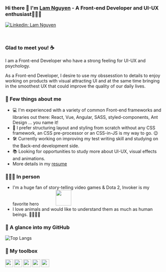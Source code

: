 ### Hi there 👋 I'm [Lam Nguyen](https://lamoort.github.io/) - A Front-end Developer and UI-UX enthusiast👨🏻‍💻

[![Linkedin: Lam Nguyen](https://img.shields.io/badge/-@lamnguyen-0077B5?style=flat-square&labelColor=0077B5&logo=linkedin&link=https://www.linkedin.com/in/lam-nguyenchanh/)](https://www.linkedin.com/in/lam-nguyenchanh/)

<br>

### Glad to meet you! ☕️
I am a Front-end Developer who have a strong feeling for UI-UX and psychology. 

As a Front-end Developer, I desire to use my obssesstion to details to enjoy working on products with visual attracting UI and at the same time bringing in the smoothest UX that could improve the quality of our daily lives.

### 🤖 Few things about me 
- 💻   I'm experienced with a variety of common Front-end frameworks and libraries out there: React, Vue, Angular, SASS, styled-components, Ant Design ... you name it!
- 🎨   I prefer structuring layout and styling from scratch without any CSS framework, an CSS pre-processor or an CSS-in-JS is my way to go. 😉
- 🛠   Currently working on improving my test writing skill and studying on the Back-end development side.
- 📚   Looking for opportunities to study more about UI-UX, visual effects and animations. 
- More details in my [resume](https://drive.google.com/file/d/1ZwhvSWSvSxZdU_ncnGn_pXyaMhwmxfas/view?usp=sharing)

### 🙋🏻‍♂️ In person
- I'm a huge fan of story-telling video games & Dota 2, Invoker is my favorite hero</span> <img src="https://i.imgur.com/ra7zNCp.gif" width="50" style="margin-left: 50px"></li>
- I love animals and would like to understand them as much as human beings. 🐯🦁🐒🦅


### 👀 A glance into my GitHub
![Top Langs](https://github-readme-stats.vercel.app/api/top-langs/?username=lamoort&layout=compact&theme=dark&hide_border=true)


### 🧰 My toolbox
<code><img height="25" src="https://user-images.githubusercontent.com/26543329/126912351-e6cf30b9-b05c-4084-bb4e-4170cf53c40c.png"></code>
<code><img height="25" src="https://cdn4.iconfinder.com/data/icons/logos-and-brands/512/367_Vuejs_logo-256.png"></code>
<code><img height="25" src="https://cdn4.iconfinder.com/data/icons/logos-and-brands/512/21_Angular_logo_logos-256.png"></code>
<code><img height="25" src="https://cdn3.iconfinder.com/data/icons/logos-and-brands-adobe/512/288_Sass-256.png"></code>
<code><img height="25" src="https://cdn3.iconfinder.com/data/icons/social-media-2169/24/social_media_social_media_logo_git-256.png"></code>



